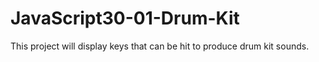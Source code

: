 # JavaScript30-01-Drum-Kit

This project will display keys that can be hit to produce drum kit sounds.